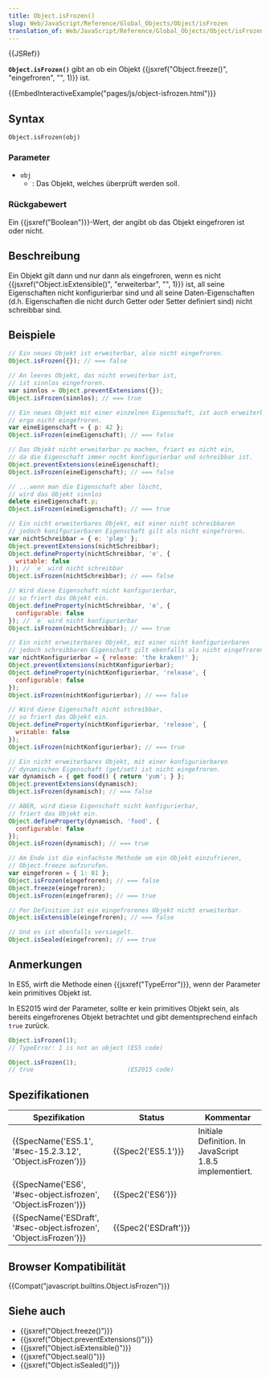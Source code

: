 ```yaml
---
title: Object.isFrozen()
slug: Web/JavaScript/Reference/Global_Objects/Object/isFrozen
translation_of: Web/JavaScript/Reference/Global_Objects/Object/isFrozen
---
```

{{JSRef}}

**`Object.isFrozen()`** gibt an ob ein Objekt {{jsxref("Object.freeze()", "eingefroren", "", 1)}} ist.

{{EmbedInteractiveExample("pages/js/object-isfrozen.html")}}

## Syntax

    Object.isFrozen(obj)

### Parameter

- `obj`
  - : Das Objekt, welches überprüft werden soll.

### Rückgabewert

Ein {{jsxref("Boolean")}}-Wert, der angibt ob das Objekt eingefroren ist oder nicht.

## Beschreibung

Ein Objekt gilt dann und nur dann als eingefroren, wenn es nicht {{jsxref("Object.isExtensible()", "erweiterbar", "", 1)}} ist, all seine Eigenschaften nicht konfigurierbar sind und all seine Daten-Eigenschaften (d.h. Eigenschaften die nicht durch Getter oder Setter definiert sind) nicht schreibbar sind.

## Beispiele

```js
// Ein neues Objekt ist erweiterbar, also nicht eingefroren.
Object.isFrozen({}); // === false

// An leeres Objekt, das nicht erweiterbar ist,
// ist sinnlos eingefroren.
var sinnlos = Object.preventExtensions({});
Object.isFrozen(sinnlos); // === true

// Ein neues Objekt mit einer einzelnen Eigenschaft, ist auch erweiterbar,
// ergo nicht eingefroren.
var eineEigenschaft = { p: 42 };
Object.isFrozen(eineEigenschaft); // === false

// Das Objekt nicht erweiterbar zu machen, friert es nicht ein,
// da die Eigenschaft immer nocht konfigurierbar und schreibbar ist.
Object.preventExtensions(eineEigenschaft);
Object.isFrozen(eineEigenschaft); // === false

// ...wenn man die Eigenschaft aber löscht,
// wird das Objekt sinnlos
delete eineEigenschaft.p;
Object.isFrozen(eineEigenschaft); // === true

// Ein nicht erweiterbares Objekt, mit einer nicht schreibbaren
// jedoch konifgurierbaren Eigenschaft gilt als nicht eingefroren.
var nichtSchreibbar = { e: 'plep' };
Object.preventExtensions(nichtSchreibbar);
Object.defineProperty(nichtSchreibbar, 'e', {
  writable: false
}); // `e` wird nicht schreibbar
Object.isFrozen(nichtSchreibbar); // === false

// Wird diese Eigenschaft nicht konfigurierbar,
// so friert das Objekt ein.
Object.defineProperty(nichtSchreibbar, 'e', {
  configurable: false
}); // `e` wird nicht konfigurierbar
Object.isFrozen(nichtSchreibbar); // === true

// Ein nicht erweiterbares Objekt, mit einer nicht konfigurierbaren
// jedoch schreibbaren Eigenschaft gilt ebenfalls als nicht eingefroren.
var nichtKonfigurierbar = { release: 'the kraken!' };
Object.preventExtensions(nichtKonfigurierbar);
Object.defineProperty(nichtKonfigurierbar, 'release', {
  configurable: false
});
Object.isFrozen(nichtKonfigurierbar); // === false

// Wird diese Eigenschaft nicht schreibbar,
// so friert das Objekt ein.
Object.defineProperty(nichtKonfigurierbar, 'release', {
  writable: false
});
Object.isFrozen(nichtKonfigurierbar); // === true

// Ein nicht erweiterbares Objekt, mit einer konfigurierbaren
// dynamischen Eigenschaft (get/set) ist nicht eingefroren.
var dynamisch = { get food() { return 'yum'; } };
Object.preventExtensions(dynamisch);
Object.isFrozen(dynamisch); // === false

// ABER, wird diese Eigenschaft nicht konfigurierbar,
// friert das Objekt ein.
Object.defineProperty(dynamisch, 'food', {
  configurable: false
});
Object.isFrozen(dynamisch); // === true

// Am Ende ist die einfachste Methode um ein Objekt einzufrieren,
// Object.freeze aufzurufen.
var eingefroren = { 1: 81 };
Object.isFrozen(eingefroren); // === false
Object.freeze(eingefroren);
Object.isFrozen(eingefroren); // === true

// Per Definition ist ein eingefrorenes Objekt nicht erweiterbar.
Object.isExtensible(eingefroren); // === false

// Und es ist ebenfalls versiegelt.
Object.isSealed(eingefroren); // === true
```

## Anmerkungen

In ES5, wirft die Methode einen {{jsxref("TypeError")}}, wenn der Parameter kein primitives Objekt ist.

In ES2015 wird der Parameter, sollte er kein primitives Objekt sein, als bereits eingefrorenes Objekt betrachtet und gibt dementsprechend einfach `true` zurück.

```js
Object.isFrozen(1);
// TypeError: 1 is not an object (ES5 code)

Object.isFrozen(1);
// true                          (ES2015 code)
```

## Spezifikationen

| Spezifikation                                                                            | Status                       | Kommentar                                               |
| ---------------------------------------------------------------------------------------- | ---------------------------- | ------------------------------------------------------- |
| {{SpecName('ES5.1', '#sec-15.2.3.12', 'Object.isFrozen')}}             | {{Spec2('ES5.1')}}     | Initiale Definition. In JavaScript 1.8.5 implementiert. |
| {{SpecName('ES6', '#sec-object.isfrozen', 'Object.isFrozen')}}     | {{Spec2('ES6')}}         |                                                         |
| {{SpecName('ESDraft', '#sec-object.isfrozen', 'Object.isFrozen')}} | {{Spec2('ESDraft')}} |                                                         |

## Browser Kompatibilität

{{Compat("javascript.builtins.Object.isFrozen")}}

## Siehe auch

- {{jsxref("Object.freeze()")}}
- {{jsxref("Object.preventExtensions()")}}
- {{jsxref("Object.isExtensible()")}}
- {{jsxref("Object.seal()")}}
- {{jsxref("Object.isSealed()")}}
